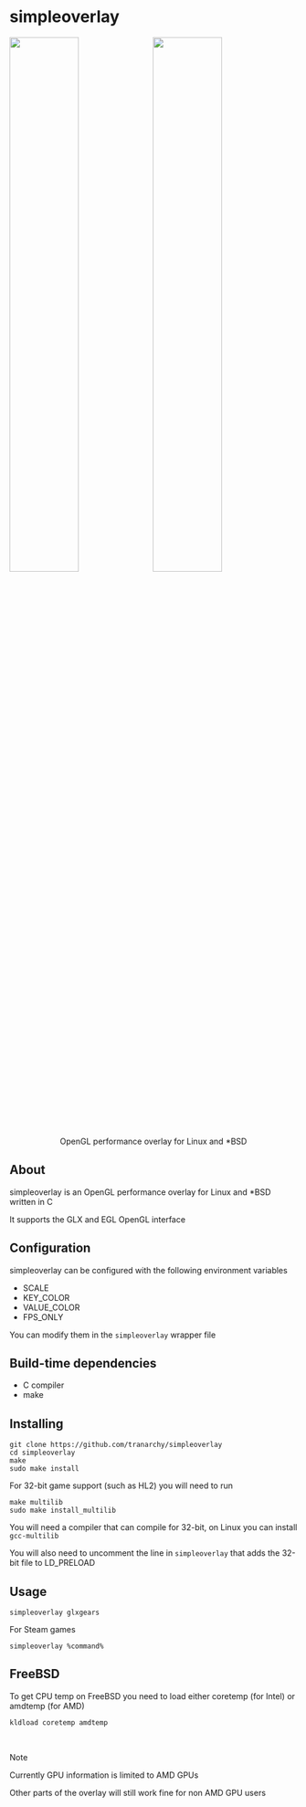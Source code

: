 # simpleoverlay
<p float="left">
<img width=49% src="https://github.com/user-attachments/assets/73264ec0-33c2-45a9-a156-93366fc63114" />
<img width=49% src="https://github.com/user-attachments/assets/a3011d14-7c7e-4c8a-9a36-420ceed5b45a" />
</p>

<p align="center">OpenGL performance overlay for Linux and *BSD</p>

## About

simpleoverlay is an OpenGL performance overlay for Linux and *BSD written in C

It supports the GLX and EGL OpenGL interface

## Configuration

simpleoverlay can be configured with the following environment variables

- SCALE
- KEY_COLOR
- VALUE_COLOR
- FPS_ONLY

You can modify them in the `simpleoverlay` wrapper file

## Build-time dependencies
- C compiler
- make

## Installing

```
git clone https://github.com/tranarchy/simpleoverlay
cd simpleoverlay
make
sudo make install
```

For 32-bit game support (such as HL2) you will need to run

```
make multilib
sudo make install_multilib
```

You will need a compiler that can compile for 32-bit, on Linux you can install `gcc-multilib`

You will also need to uncomment the line in `simpleoverlay` that adds the 32-bit file to LD_PRELOAD


## Usage

```
simpleoverlay glxgears
```

For Steam games

```
simpleoverlay %command%
```

## FreeBSD

To get CPU temp on FreeBSD you need to load either coretemp (for Intel) or amdtemp (for AMD)

```
kldload coretemp amdtemp
```

<br>

> [!NOTE]
> Currently GPU information is limited to AMD GPUs
>
> Other parts of the overlay will still work fine for non AMD GPU users
